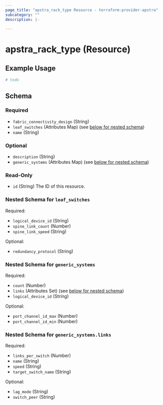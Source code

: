 ```yaml
---
page_title: "apstra_rack_type Resource - terraform-provider-apstra"
subcategory: ""
description: |-
  
---
```


# apstra_rack_type (Resource)



## Example Usage

```terraform
# todo
```

<!-- schema generated by tfplugindocs -->
## Schema

### Required

- `fabric_connectivity_design` (String)
- `leaf_switches` (Attributes Map) (see [below for nested schema](#nestedatt--leaf_switches))
- `name` (String)

### Optional

- `description` (String)
- `generic_systems` (Attributes Map) (see [below for nested schema](#nestedatt--generic_systems))

### Read-Only

- `id` (String) The ID of this resource.

<a id="nestedatt--leaf_switches"></a>
### Nested Schema for `leaf_switches`

Required:

- `logical_device_id` (String)
- `spine_link_count` (Number)
- `spine_link_speed` (String)

Optional:

- `redundancy_protocol` (String)


<a id="nestedatt--generic_systems"></a>
### Nested Schema for `generic_systems`

Required:

- `count` (Number)
- `links` (Attributes Set) (see [below for nested schema](#nestedatt--generic_systems--links))
- `logical_device_id` (String)

Optional:

- `port_channel_id_max` (Number)
- `port_channel_id_min` (Number)

<a id="nestedatt--generic_systems--links"></a>
### Nested Schema for `generic_systems.links`

Required:

- `links_per_switch` (Number)
- `name` (String)
- `speed` (String)
- `target_switch_name` (String)

Optional:

- `lag_mode` (String)
- `switch_peer` (String)

